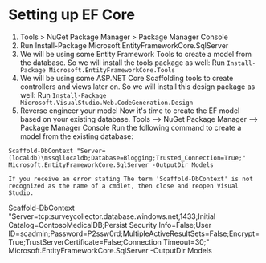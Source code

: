 ﻿# Setting up EF Core
1. Tools > NuGet Package Manager > Package Manager Console
2. Run Install-Package Microsoft.EntityFrameworkCore.SqlServer
3. We will be using some Entity Framework Tools to create a model from the database. So we will install the tools package as well:
Run `Install-Package Microsoft.EntityFrameworkCore.Tools`
4. We will be using some ASP.NET Core Scaffolding tools to create controllers and views later on. So we will install this design package as well:
Run `Install-Package Microsoft.VisualStudio.Web.CodeGeneration.Design`
5. Reverse engineer your model
	Now it's time to create the EF model based on your existing database.
	Tools –> NuGet Package Manager –> Package Manager Console
	Run the following command to create a model from the existing database:
```
Scaffold-DbContext "Server=(localdb)\mssqllocaldb;Database=Blogging;Trusted_Connection=True;" Microsoft.EntityFrameworkCore.SqlServer -OutputDir Models
```
	If you receive an error stating The term 'Scaffold-DbContext' is not recognized as the name of a cmdlet, then close and reopen Visual Studio.


Scaffold-DbContext "Server=tcp:surveycollector.database.windows.net,1433;Initial Catalog=ContosoMedicalDB;Persist Security Info=False;User ID=scadmin;Password=P2ssw0rd;MultipleActiveResultSets=False;Encrypt=True;TrustServerCertificate=False;Connection Timeout=30;" Microsoft.EntityFrameworkCore.SqlServer -OutputDir Models